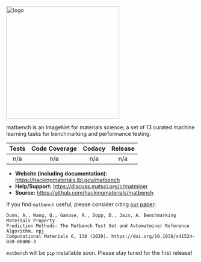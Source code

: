 <img src="./docs_src/static/matbench_logo_with_text.png" alt="logo" width="300"/>

matbench is an ImageNet for materials science; a set of 13 curated machine learning tasks for benchmarking and performance testing.


| Tests  |   Code Coverage   |  Codacy | Release |
|:----------:|:-------------:|:------:|:------:|
| n/a | n/a | n/a | n/a |

- **Website (including documentation)**: <https://hackingmaterials.lbl.gov/matbench>
- **Help/Support:** <https://discuss.matsci.org/c/matminer>
- **Source:** <https://github.com/hackingmaterials/matbench>

If you find `matbench` useful, please consider citing [our paper](https://doi.org/10.1038/s41524-020-00406-3):

```
Dunn, A., Wang, Q., Ganose, A., Dopp, D., Jain, A. Benchmarking Materials Property
Prediction Methods: The Matbench Test Set and Automatminer Reference Algorithm. npj 
Computational Materials 6, 138 (2020). https://doi.org/10.1038/s41524-020-00406-3
```

`matbench` will be `pip` installable soon. Please stay tuned for the first release!